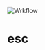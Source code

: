 ![Wrkflow](https://github.com/BTH-Scooter-Project/esc/actions/workflows/pylint.yml/badge.svg)
# esc
